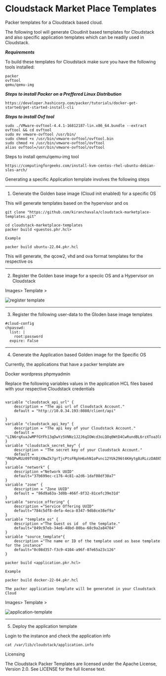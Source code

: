 # Cloudstack Market Place Templates

Packer templates for a Cloudstack based cloud.

The following tool will generate Cloudinit based templates for Cloudstack and also specific application templates which can be readily used in Cloudstack.


***Requirements***

To build these templates for Cloudstack make sure you have the following tools installed:

    packer
    ovftool
    qemu/qemu-img


***Steps to install Packer on a Preffered Linux Distribution***

```
https://developer.hashicorp.com/packer/tutorials/docker-get-started/get-started-install-cli
```


***Steps to install Ovf tool*** 

```
sudo ./VMware-ovftool-4.4.1-16812187-lin.x86_64.bundle --extract ovftool && cd ovftool
sudo mv vmware-ovftool /usr/bin/
sudo chmod +x /usr/bin/vmware-ovftool/ovftool.bin
sudo chmod +x /usr/bin/vmware-ovftool/ovftool
alias ovftool=/usr/bin/vmware-ovftool/ovftool
```

Steps to install qemu/qemu-img tool

```
https://computingforgeeks.com/install-kvm-centos-rhel-ubuntu-debian-sles-arch/

```

Generating a specific Application template involves the following steps 

***
1. Generate the Golden base image (Cloud init enabled) for a specific OS 

This will generate templates based on the hypervisor and os 


```
git clone "https://github.com/kiranchavala/cloudstack-marketplace-templates.git"

cd cloudstack-marketplace-templates
packer build <guestos.phr.hcl>

Example

packer build ubuntu-22.04.pkr.hcl
```

This will generate, the qcow2, vhd and ova format templates for the respective os 

***

2. Register the Golden base image for a speciic OS and a Hypervisor on Cloudstack 

Images> Template > 

![register template](https://github.com/kiranchavala/cloudstack-marketplace-templates/assets/1401014/32b7b557-837f-49dc-9960-2b84da2b651c)


***
3. Register the following user-data to the Gloden base image templates 
```
#cloud-config
chpasswd:
  list: |
    root:password
  expire: False
```
***
4. Generate the Application based Golden image for the Specific OS


Currently, the applications that have a packer template are 

Docker
wordpress
phpmyadmin


Replace the following variables values in the application HCL files based with your respective Cloudstack credentials 

```

variable "cloudstack_api_url" {
    description = "The api url of Cloudstack Account."
    default = "http://10.0.34.193:8080/client/api"

}
variable "cloudstack_api_key" {
    description = "The api key of your Cloudstack Account."
    default = "LIN6rqXuaJwMPfGYFh13qDwYz5VNNz1J2J6qIOWcd3oLQOq0WtD4CwRundBL6rzXToa3lQOC_vKjI3nkHtiD8Q"
}
variable "cloudstack_secret_key" {
    description = "The secret key of your Cloudstack Account."
    default = "R6QPwRUz09TVXBjXNwZk7grTjcPtsFRphH6xhN1oPvnc12YUk296t4KHytg8zRLczDA0X5NsLVi4d8rfMMx3yg"
}
variable "network" {
    description ="Network UUID"
    default="37b699ec-c176-4c81-a2d6-1daf08df30a7"
}
variable "zone" {
    description = "Zone UUID"
    default = "86d9a63a-3d0b-466f-8f32-81cefc39e31d"
}
variable "service_offering" {
    description ="Service Offering UUID"
    default="784c5df8-defa-4eca-8347-9db8ce38ef9a"
}
variable "template_os" {
    description ="The Guest os id  of the template."
    default="849c97eb-34e6-48bd-80ba-68c9a2a84704"
}
variable "source_template"{
    description ="The name or ID of the template used as base template for the instance"
    default="0c08d357-f3c9-4104-a96f-07e65a23c126"
}

```
```
packer build <application.pkr.hcl>

Example

packer build docker-22-04.pkr.hcl

The packer application template will be generated in your Cloudstack Cloud

```
Images> Template > 

![application-template](https://github.com/kiranchavala/cloudstack-marketplace-templates/assets/1401014/c379f39a-3c0e-451c-a380-0c2bac615488)


***

5. Deploy the application template

Login to the instance and check the application info

```
cat /var/lib/cloudstack/application.info
```


Licensing

The Cloudstack Packer Templates are licensed under the Apache License, Version 2.0. See LICENSE for the full license text.
